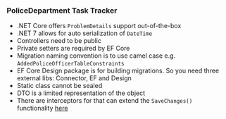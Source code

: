 ### PoliceDepartment Task Tracker

- .NET Core offers `ProblemDetails` support out-of-the-box
- .NET 7 allows for auto serialization of `DateTime`
- Controllers need to be public
- Private setters are required by EF Core 
- Migration naming convention is to use camel case e.g. `AddedPoliceOfficerTableConstraints`
- EF Core Design package is for building migrations. So you need three external libs: Connector, EF and Design
- Static class cannot be sealed
- DTO is a limited representation of the object 
- There are interceptors for that can extend the `SaveChanges()` functionality [here](https://learn.microsoft.com/en-us/ef/core/logging-events-diagnostics/interceptors)



